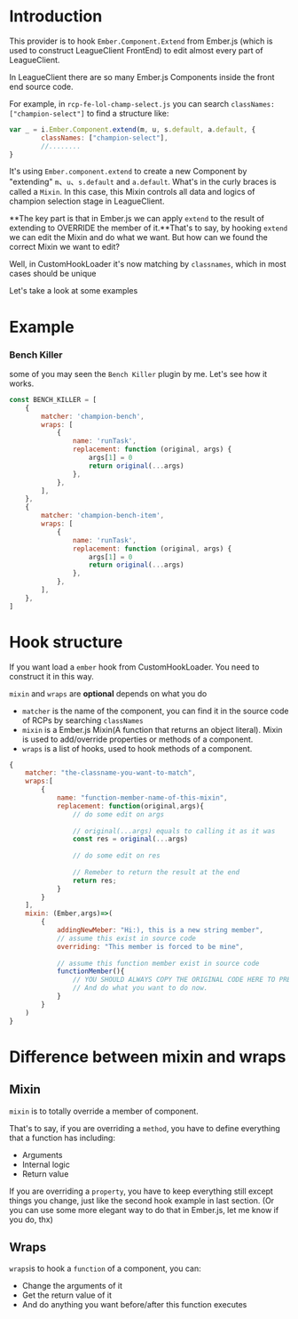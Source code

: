 # Introduction

This provider is to hook `Ember.Component.Extend` from Ember.js (which is used to construct LeagueClient FrontEnd) to edit almost every part of LeagueClient.

In LeagueClient there are so many Ember.js Components inside the front end source code. 

For example, in `rcp-fe-lol-champ-select.js` you can search `classNames: ["champion-select"]` to find a structure like:

```javascript
var _ = i.Ember.Component.extend(m, u, s.default, a.default, {
        classNames: ["champion-select"],
	    //........
}
```

It's using `Ember.component.extend` to create a new Component by "extending"  `m`、`u`、`s.default` and `a.default`. What's in the curly braces is called a `Mixin`. In this case, this Mixin controls all data and logics of champion selection stage in LeagueClient.

**The key part is that in Ember.js we can apply `extend` to the result of extending to OVERRIDE the member of it.**That's to say, by hooking `extend` we can edit the Mixin and do what we want. But how can we found the correct Mixin we want to edit? 

Well, in CustomHookLoader it's now matching by `classnames`, which in most cases should be unique

Let's take a look at some examples

# Example

### Bench Killer

some of you may seen the `Bench Killer` plugin by me. Let's see how it works.

```javascript
const BENCH_KILLER = [
    {
        matcher: 'champion-bench',
        wraps: [
            {
                name: 'runTask',
                replacement: function (original, args) {
                    args[1] = 0
                    return original(...args)
                },
            },
        ],
    },
    {
        matcher: 'champion-bench-item',
        wraps: [
            {
                name: 'runTask',
                replacement: function (original, args) {
                    args[1] = 0
                    return original(...args)
                },
            },
        ],
    },
]
```

# Hook structure

If you want  load a `ember` hook from CustomHookLoader. You need to construct it in this way.

`mixin` and `wraps` are **optional** depends on what you do

- `matcher` is the name of the component, you can find it in the source code of RCPs by searching `classNames`
- `mixin` is a Ember.js Mixin(A function that returns an object literal). Mixin is used to add/override properties or methods of a component.
- `wraps` is a list of hooks, used to hook methods of a component.

```javascript
{
    matcher: "the-classname-you-want-to-match",
    wraps:[
        {
         	name: "function-member-name-of-this-mixin",
            replacement: function(original,args){
                // do some edit on args
       
                // original(...args) equals to calling it as it was
                const res = original(...args)
                
                // do some edit on res
                
                // Remeber to return the result at the end
                return res;
            }
        }
    ],
    mixin: (Ember,args)=>(
        {
    		addingNewMeber: "Hi:), this is a new string member",
            // assume this exist in source code
            overriding: "This member is forced to be mine",
            
            // assume this function member exist in source code
            functionMember(){
                // YOU SHOULD ALWAYS COPY THE ORIGINAL CODE HERE TO PREVENT ISSUES
                // And do what you want to do now.
            }
    	}
    )
}
```

# Difference between mixin and wraps

## Mixin

`mixin` is to totally override a member of component.

That's to say, if you are overriding a `method`, you have to define everything that a function has including:

- Arguments
- Internal logic
- Return value

If you are overriding a `property`, you have to keep everything still except things you change, just like the second hook example in last section. (Or you can use some more elegant way to do that in Ember.js, let me know if you do, thx)

## Wraps

`wraps`is to hook a `function` of a component, you can:

- Change the arguments of it
- Get the return value of it
- And do anything you want before/after this function executes